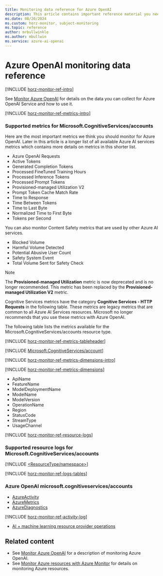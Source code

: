 ```yaml
---
title: Monitoring data reference for Azure OpenAI
description: This article contains important reference material you need when you monitor Azure OpenAI Service by using Azure Monitor.
ms.date: 08/20/2024
ms.custom: horz-monitor, subject-monitoring
ms.topic: reference
author: mrbullwinkle
ms.author: mbullwin
ms.service: azure-ai-openai
---
```


# Azure OpenAI monitoring data reference

[!INCLUDE [horz-monitor-ref-intro](~/reusable-content/ce-skilling/azure/includes/azure-monitor/horizontals/horz-monitor-ref-intro.md)]

See [Monitor Azure OpenAI](./how-to/monitor-openai.md) for details on the data you can collect for Azure OpenAI Service and how to use it.

[!INCLUDE [horz-monitor-ref-metrics-intro](~/reusable-content/ce-skilling/azure/includes/azure-monitor/horizontals/horz-monitor-ref-metrics-intro.md)]

### Supported metrics for Microsoft.CognitiveServices/accounts

Here are the most important metrics we think you should monitor for Azure OpenAI. Later in this article is a longer list of all available Azure AI services metrics which contains more details on metrics in this shorter list.

- Azure OpenAI Requests
- Active Tokens
- Generated Completion Tokens
- Processed FineTuned Training Hours
- Processed Inference Tokens
- Processed Prompt Tokens
- Provisioned-managed Utilization V2
- Prompt Token Cache Match Rate
- Time to Response
- Time Between Tokens
- Time to Last Byte
- Normalized Time to First Byte
- Tokens per Second

You can also monitor Content Safety metrics that are used by other Azure AI services. 
- Blocked Volume
- Harmful Volume Detected
- Potential Abusive User Count
- Safety System Event
- Total Volume Sent for Safety Check 


> [!NOTE]
> The **Provisioned-managed Utilization** metric is now deprecated and is no longer recommended. This metric has been replaced by the **Provisioned-managed Utilization V2** metric.

Cognitive Services metrics have the category **Cognitive Services - HTTP Requests** in the following table. These metrics are legacy metrics that are common to all Azure AI Services resources. Microsoft no longer recommends that you use these metrics with Azure OpenAI.

The following table lists the metrics available for the Microsoft.CognitiveServices/accounts resource type.

[!INCLUDE [horz-monitor-ref-metrics-tableheader](~/reusable-content/ce-skilling/azure/includes/azure-monitor/horizontals/horz-monitor-ref-metrics-tableheader.md)]

[!INCLUDE [Microsoft.CognitiveServices/account](~/reusable-content/ce-skilling/azure/includes/azure-monitor/reference/metrics/microsoft-cognitiveservices-accounts-metrics-include.md)]

[!INCLUDE [horz-monitor-ref-metrics-dimensions-intro](~/reusable-content/ce-skilling/azure/includes/azure-monitor/horizontals/horz-monitor-ref-metrics-dimensions-intro.md)]

[!INCLUDE [horz-monitor-ref-metrics-dimensions](~/reusable-content/ce-skilling/azure/includes/azure-monitor/horizontals/horz-monitor-ref-metrics-dimensions.md)]

- ApiName
- FeatureName
- ModelDeploymentName
- ModelName
- ModelVersion
- OperationName
- Region
- StatusCode
- StreamType
- UsageChannel

[!INCLUDE [horz-monitor-ref-resource-logs](~/reusable-content/ce-skilling/azure/includes/azure-monitor/horizontals/horz-monitor-ref-resource-logs.md)]

### Supported resource logs for Microsoft.CognitiveServices/accounts

[!INCLUDE [<ResourceType/namespace>](~/reusable-content/ce-skilling/azure/includes/azure-monitor/reference/logs/microsoft-cognitiveservices-accounts-logs-include.md)]

[!INCLUDE [horz-monitor-ref-logs-tables](~/reusable-content/ce-skilling/azure/includes/azure-monitor/horizontals/horz-monitor-ref-logs-tables.md)]

### Azure OpenAI microsoft.cognitiveservices/accounts

- [AzureActivity](/azure/azure-monitor/reference/tables/azureactivity#columns)
- [AzureMetrics](/azure/azure-monitor/reference/tables/azuremetrics#columns)
- [AzureDiagnostics](/azure/azure-monitor/reference/tables/azurediagnostics#columns)

[!INCLUDE [horz-monitor-ref-activity-log](~/reusable-content/ce-skilling/azure/includes/azure-monitor/horizontals/horz-monitor-ref-activity-log.md)]

- [AI + machine learning resource provider operations](/azure/role-based-access-control/resource-provider-operations#microsoftsearch)

## Related content

- See [Monitor Azure OpenAI](./how-to/monitor-openai.md) for a description of monitoring Azure OpenAI.
- See [Monitor Azure resources with Azure Monitor](/azure/azure-monitor/essentials/monitor-azure-resource) for details on monitoring Azure resources.
